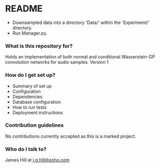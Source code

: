 # README #

* Downsampled data into a directory 'Data/' within the 'Experiment/' directory.
* Run Manager.py.

### What is this repository for? ###

Holds an implementation of both normal and conditional Wasserstein-GP convolution networks for audio samples.
Version 1

### How do I get set up? ###

* Summary of set up
* Configuration
* Dependencies
* Database configuration
* How to run tests
* Deployment instructions

### Contribution guidelines ###

No contributions currently accepted as this is a marked project.

### Who do I talk to? ###

James Hill at j.g.hill@zoho.com